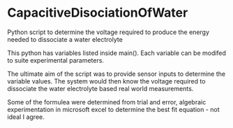 # CapacitiveDisociationOfWater
Python script to determine the voltage required to produce the energy needed to dissociate a water electrolyte

This python has variables listed inside main(). Each variable can be modifed to suite experimental parameters.

The ultimate aim of the script was to provide sensor inputs to determine the variable values. 
The system would then know the voltage required to dissociate the water electrolyte based real world measurements.

Some of the formulea were determined from trial and error, algebraic experimentation in microsoft excel to determine the best fit equation - not ideal I agree.
